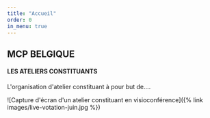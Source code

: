 ```yaml
---
title: "Accueil"
order: 0
in_menu: true
---
```

## MCP BELGIQUE
#### LES ATELIERS CONSTITUANTS
L'organisation d'atelier constituant à pour but de....

![Capture d'écran d'un atelier constituant en visioconférence]({% link images/live-votation-juin.jpg %}) 